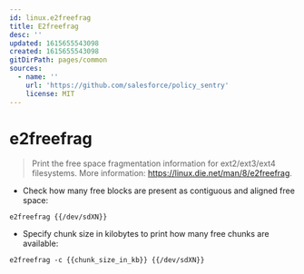 ```yaml
---
id: linux.e2freefrag
title: E2freefrag
desc: ''
updated: 1615655543098
created: 1615655543098
gitDirPath: pages/common
sources:
  - name: ''
    url: 'https://github.com/salesforce/policy_sentry'
    license: MIT
---
```

# e2freefrag

> Print the free space fragmentation information for ext2/ext3/ext4 filesystems.
> More information: <https://linux.die.net/man/8/e2freefrag>.

- Check how many free blocks are present as contiguous and aligned free space:

`e2freefrag {{/dev/sdXN}}`

- Specify chunk size in kilobytes to print how many free chunks are available:

`e2freefrag -c {{chunk_size_in_kb}} {{/dev/sdXN}}`

